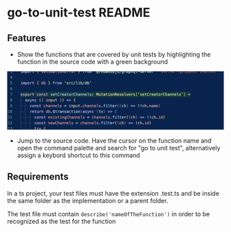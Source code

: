 # go-to-unit-test README

## Features

- Show the functions that are covered by unit tests by highlighting the function in the source code with a green background

![sample](images/sample.png)

- Jump to the source code. Have the cursor on the function name and open the command palette and search for "go to unit test", alternatively assign a keybord shortcut to this command

## Requirements

In a ts project, your test files must have the extension .test.ts and be inside the same folder as the implementation or a parent folder.

The test file must contain `describe('nameOfTheFunction')` in order to be recognized as the test for the function

